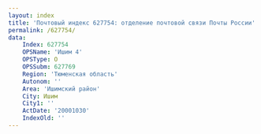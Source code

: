 ```yaml
---
layout: index
title: 'Почтовый индекс 627754: отделение почтовой связи Почты России'
permalink: /627754/
data:
    Index: 627754
    OPSName: 'Ишим 4'
    OPSType: О
    OPSSubm: 627769
    Region: 'Тюменская область'
    Autonom: ''
    Area: 'Ишимский район'
    City: Ишим
    City1: ''
    ActDate: '20001030'
    IndexOld: ''
---
```

